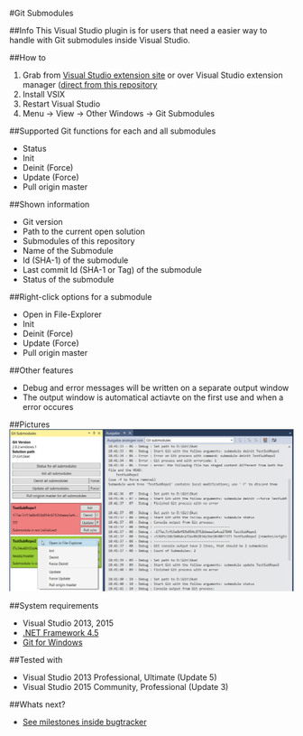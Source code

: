 #Git Submodules

##Info
This Visual Studio plugin is for users that need a easier way to handle with Git submodules inside Visual Studio.

##How to
1. Grab from [Visual Studio extension site](https://visualstudiogallery.msdn.microsoft.com/0e71baf2-2d0b-44f9-8172-d27df583ad20) or over Visual Studio extension manager ([direct from this repository](https://github.com/Dark-Water/GitSubModulesVsPlugin/tree/master/VSIX%20for%20Testers)
2. Install VSIX 
3. Restart Visual Studio
4. Menu -> View -> Other Windows -> Git Submodules

##Supported Git functions for each and all submodules
* Status
* Init
* Deinit (Force)
* Update (Force)
* Pull origin master

##Shown information
- Git version
- Path to the current open solution
- Submodules of this repository
 - Name of the Submodule
 - Id (SHA-1) of the submodule
 - Last commit Id (SHA-1 or Tag) of the submodule
 - Status of the submodule

##Right-click options for a submodule
- Open in File-Explorer
- Init
- Deinit (Force)
- Update (Force)
- Pull origin master
 
##Other features
- Debug and error messages will be written on a separate output window
- The output window is automatical actiavte on the first use and when a error occures

##Pictures
![picture](picture2.png)

##System requirements
* Visual Studio 2013, 2015
* [.NET Framework 4.5](https://www.microsoft.com/de-de/download/details.aspx?id=30653)
* [Git for Windows](https://git-for-windows.github.io/)

##Tested with
- Visual Studio 2013 Professional, Ultimate (Update 5)
- Visual Studio 2015 Community, Professional (Update 3)

##Whats next?
* [See milestones inside bugtracker](https://github.com/Dark-Water/GitSubModulesVsPlugin/milestones)

